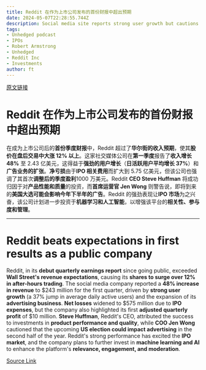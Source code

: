 ```yaml
---
title: Reddit 在作为上市公司发布的首份财报中超出预期
date: 2024-05-07T22:28:55.744Z
description: Social media site reports strong user growth but cautions that US election could affect advertising
tags: 
- Unhedged podcast
- IPOs
- Robert Armstrong
- Unhedged
- Reddit Inc
- Investments
author: ft
---
```


[原文链接](https://ft.com/content/af791286-5fc0-42b0-8cf7-7678099f78de)

# Reddit 在作为上市公司发布的首份财报中超出预期

在成为上市公司后的**首份季度财报**中，Reddit 超过了**华尔街的收入预期**，使其**股价在盘后交易中大涨 12% 以上**。这家社交媒体公司在**第一季度**报告了**收入增长 48%** 至 2.43 亿美元，这得益于**强劲的用户增长**（**日活跃用户平均增长 37%**）和**广告业务的扩张**。**净亏损**由于**IPO 相关费用**而扩大到 5.75 亿美元，但该公司也强调了其首次**调整后的季度盈利**1000 万美元。Reddit **CEO Steve Huffman** 将成功归因于对**产品性能和质量**的投资，而**首席运营官 Jen Wong** 则警告说，即将到来的**美国大选可能会影响今年下半年的广告**。Reddit 的强劲表现让**IPO 市场**为之兴奋，该公司计划进一步投资于**机器学习和人工智能**，以增强该平台的**相关性、参与度和管理**。

---

# Reddit beats expectations in first results as a public company

Reddit, in its **debut quarterly earnings report** since going public, exceeded **Wall Street's revenue expectations**, causing its **shares to surge over 12% in after-hours trading**. The social media company reported a **48% increase in revenue** to $243 million for the first quarter, driven by **strong user growth** (a 37% jump in average daily active users) and the expansion of its **advertising business**. **Net losses** widened to $575 million due to **IPO expenses**, but the company also highlighted its first **adjusted quarterly profit** of $10 million. **Steve Huffman**, Reddit's CEO, attributed the success to investments in **product performance and quality**, while **COO Jen Wong** cautioned that the upcoming **US election could impact advertising** in the second half of the year. Reddit's strong performance has excited the **IPO market**, and the company plans to further invest in **machine learning and AI** to enhance the platform's **relevance, engagement, and moderation**.

[Source Link](https://ft.com/content/af791286-5fc0-42b0-8cf7-7678099f78de)

